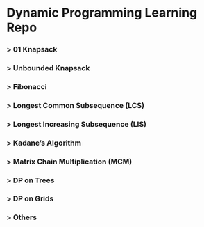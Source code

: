 # Dynamic Programming Learning Repo
### > 01 Knapsack
### > Unbounded Knapsack
### > Fibonacci
### > Longest Common Subsequence (LCS)
### > Longest Increasing Subsequence (LIS)
### > Kadane’s Algorithm
### > Matrix Chain Multiplication (MCM)
### > DP on Trees
### > DP on Grids
### > Others
